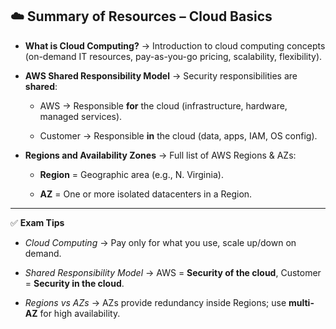 ## ☁️ Summary of Resources – Cloud Basics

- **What is Cloud Computing?** → Introduction to cloud computing concepts (on-demand IT resources, pay-as-you-go pricing, scalability, flexibility).
    
- **AWS Shared Responsibility Model** → Security responsibilities are **shared**:
    
    - AWS → Responsible **for** the cloud (infrastructure, hardware, managed services).
        
    - Customer → Responsible **in** the cloud (data, apps, IAM, OS config).
        
- **Regions and Availability Zones** → Full list of AWS Regions & AZs:
    
    - **Region** = Geographic area (e.g., N. Virginia).
        
    - **AZ** = One or more isolated datacenters in a Region.
        

---

✅ **Exam Tips**

- _Cloud Computing_ → Pay only for what you use, scale up/down on demand.
    
- _Shared Responsibility Model_ → AWS = **Security of the cloud**, Customer = **Security in the cloud**.
    
- _Regions vs AZs_ → AZs provide redundancy inside Regions; use **multi-AZ** for high availability.